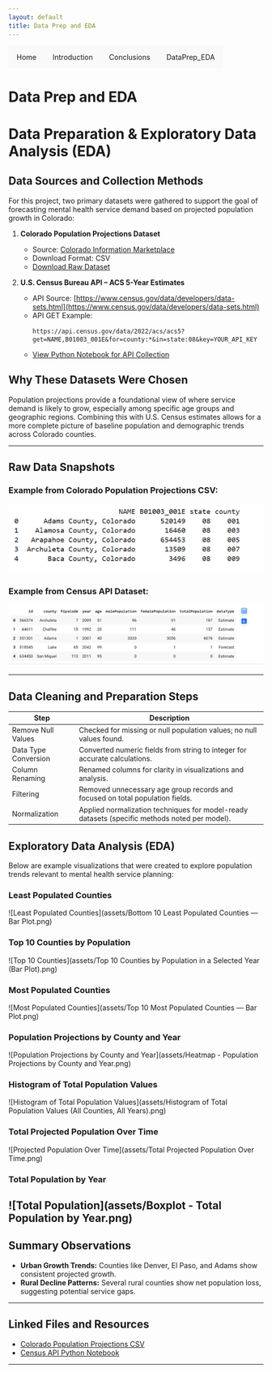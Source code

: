 ```yaml
---
layout: default
title: Data Prep and EDA
---
```


<ul class="nav">
  <li><a href="index.html">Home</a></li>
  <li><a href="introduction.html">Introduction</a></li>
  <li><a href="conclusion.html">Conclusions</a></li>
  <li class="dropdown">
    <a href="dataprep_eda.html" class="dropbtn">DataPrep_EDA</a>
    <div class="dropdown-content">
      <a href="clustering.html">Clustering</a>
      <a href="arm.html">ARM</a>
      <a href="naivebayes.html">NaiveBayes</a>
      <a href="dectrees.html">DecTrees</a>
      <a href="svms.html">SVMs</a>
      <a href="regression.html">Regression</a>
      <a href="nn.html">NN</a>
    </div>
  </li>
</ul>

<style>
.nav {
  list-style-type: none;
  margin: 0;
  padding: 0;
  overflow: hidden;
}

.nav li {
  float: left;
  position: relative;
}

.nav li a, .dropbtn {
  display: inline-block;
  padding: 14px 16px;
  text-decoration: none;
  background-color: #f9f9f9;
}

.nav li .dropdown-content {
  display: none;
  position: absolute;
  background-color: #f9f9f9;
  min-width: 160px;
  box-shadow: 0px 8px 16px 0px rgba(0,0,0,0.2);
}

.nav li:hover .dropdown-content {
  display: block;
}

.dropdown-content a {
  color: black;
  padding: 12px 16px;
  display: block;
  text-decoration: none;
}

.dropdown-content a:hover {
  background-color: #ddd;
}
</style>

# Data Prep and EDA

# Data Preparation & Exploratory Data Analysis (EDA)

## Data Sources and Collection Methods

For this project, two primary datasets were gathered to support the goal of forecasting mental health service demand based on projected population growth in Colorado:

1. **Colorado Population Projections Dataset**
   - Source: [Colorado Information Marketplace](https://data.colorado.gov/Demographics/Population-Projections-in-Colorado/q5vp-adf3/about_data)
   - Download Format: CSV
   - [Download Raw Dataset](assets/Population_Projections_in_Colorado_20250713.csv)

2. **U.S. Census Bureau API – ACS 5-Year Estimates**
   - API Source: [https://www.census.gov/data/developers/data-sets.html](https://www.census.gov/data/developers/data-sets.html)
   - API GET Example:
     ```
     https://api.census.gov/data/2022/acs/acs5?get=NAME,B01003_001E&for=county:*&in=state:08&key=YOUR_API_KEY
     ```
   - [View Python Notebook for API Collection](assets/colorado_population_api_project.ipynb)

## Why These Datasets Were Chosen

Population projections provide a foundational view of where service demand is likely to grow, especially among specific age groups and geographic regions. Combining this with U.S. Census estimates allows for a more complete picture of baseline population and demographic trends across Colorado counties.

---

## Raw Data Snapshots

### Example from Colorado Population Projections CSV:

![Raw Population Data](assets/raw_population_data.png)

### Example from Census API Dataset:

![Raw Census API Data](assets/raw_census_api_data.png)

---

## Data Cleaning and Preparation Steps


| Step | Description |
|------|-------------|
| Remove Null Values | Checked for missing or null population values; no null values found. |
| Data Type Conversion | Converted numeric fields from string to integer for accurate calculations. |
| Column Renaming | Renamed columns for clarity in visualizations and analysis. |
| Filtering | Removed unnecessary age group records and focused on total population fields. |
| Normalization | Applied normalization techniques for model-ready datasets (specific methods noted per model). |

## Exploratory Data Analysis (EDA)

Below are example visualizations that were created to explore population trends relevant to mental health service planning:

### Least Populated Counties

![Least Populated Counties](assets/Bottom 10 Least Populated Counties — Bar Plot.png)

### Top 10 Counties by Population

![Top 10 Counties](assets/Top 10 Counties by Population in a Selected Year (Bar Plot).png)

### Most Populated Counties

![Most Populated Counties](assets/Top 10 Most Populated Counties — Bar Plot.png)

### Population Projections by County and Year

![Population Projections by County and Year](assets/Heatmap - Population Projections by County and Year.png)

### Histogram of Total Population Values

![Histogram of Total Population Values](assets/Histogram of Total Population Values (All Counties, All Years).png)

###  Total Projected Population Over Time

![Projected Population Over Time](assets/Total Projected Population Over Time.png)

###  Total Population by Year

![Total Population](assets/Boxplot - Total Population by Year.png)
---

## Summary Observations

- **Urban Growth Trends:** Counties like Denver, El Paso, and Adams show consistent projected growth.
- **Rural Decline Patterns:** Several rural counties show net population loss, suggesting potential service gaps.

---

## Linked Files and Resources

- [Colorado Population Projections CSV](assets/Population_Projections_in_Colorado_20250713.csv)
- [Census API Python Notebook](assets/colorado_population_api_project.ipynb)

---

